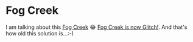 # Fog Creek

I am talking about this [Fog Creek](https://www.joelonsoftware.com/category/reading-lists/fog-creek-story/) 😂 [Fog Creek is now Glitch!](https://medium.com/make-better-software/fog-creek-is-now-glitch-8d0308aaf69e). And that's how old this solution is...:-)
